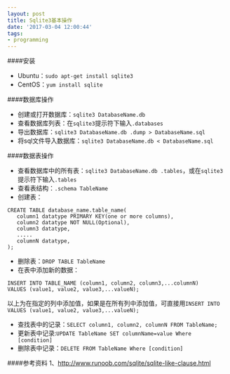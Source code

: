 ```yaml
---
layout: post
title: Sqlite3基本操作
date: '2017-03-04 12:00:44'
tags:
- programming
---
```


####安装
* Ubuntu：`sudo apt-get install sqlite3`  
* CentOS：`yum install sqlite`  

####数据库操作
* 创建或打开数据库：`sqlite3 DatabaseName.db`  
* 查看数据库列表：在`sqlite3`提示符下输入`.databases`  
* 导出数据库：`sqlite3 DatabaseName.db .dump > DatabaseName.sql`  
* 将sql文件导入数据库：`sqlite3 DatabaseName.db < DatabaseName.sql`  

####数据表操作
* 查看数据库中的所有表：`sqlite3 DatabaseName.db .tables`，或在`sqlite3`提示符下输入`.tables`  
* 查看表结构：`.schema TableName`
* 创建表：
```
CREATE TABLE database_name.table_name(
   column1 datatype PRIMARY KEY(one or more columns),
   column2 datatype NOT NULL(Optional),
   column3 datatype,
   .....
   columnN datatype,
);
```  

* 删除表：`DROP TABLE TableName`  
* 在表中添加新的数据：
```
INSERT INTO TABLE_NAME (column1, column2, column3,...columnN) 
VALUES (value1, value2, value3,...valueN);
```
以上为在指定的列中添加值，如果是在所有列中添加值，可直接用`INSERT INTO VALUES (value1, value2, value3,...valueN);`  

* 查找表中的记录：`SELECT column1, column2, columnN FROM TableName;`  
* 更新表中记录:`UPDATE TableName SET columnName=value Where [condition]`  
* 删除表中记录：`DELETE FROM TableName Where [condition]`  

####参考资料
1、http://www.runoob.com/sqlite/sqlite-like-clause.html